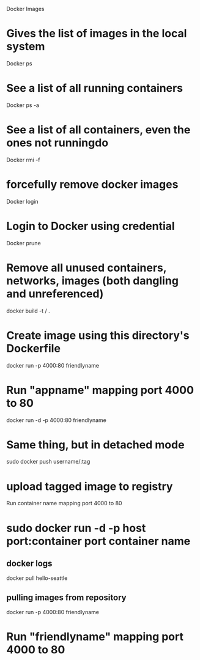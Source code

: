 Docker Images
# Gives the list of images in the local system


Docker ps
# See a list of all running containers

Docker ps -a
# See a list of all containers, even the ones not runningdo


Docker rmi -f <images names>
# forcefully remove docker images


Docker login
# Login to Docker using credential


Docker prune
# Remove all unused containers, networks, images (both dangling and unreferenced)


docker build -t <username>/<appname> .
# Create image using this directory's Dockerfile
docker run -p 4000:80 friendlyname
# Run "appname" mapping port 4000 to 80
docker run -d -p 4000:80 friendlyname
# Same thing, but in detached mode


sudo docker push username/<appname>:tag
# upload tagged image to registry


Run container name mapping port 4000 to 80
# sudo docker run -d -p host port:container port container name

## docker logs


docker pull hello-seattle
## pulling images from repository


docker run -p 4000:80 friendlyname
# Run "friendlyname" mapping port 4000 to 80
